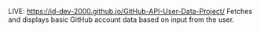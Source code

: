 LIVE: https://id-dev-2000.github.io/GitHub-API-User-Data-Project/
Fetches and displays basic GitHub account data based on input from the user. 
